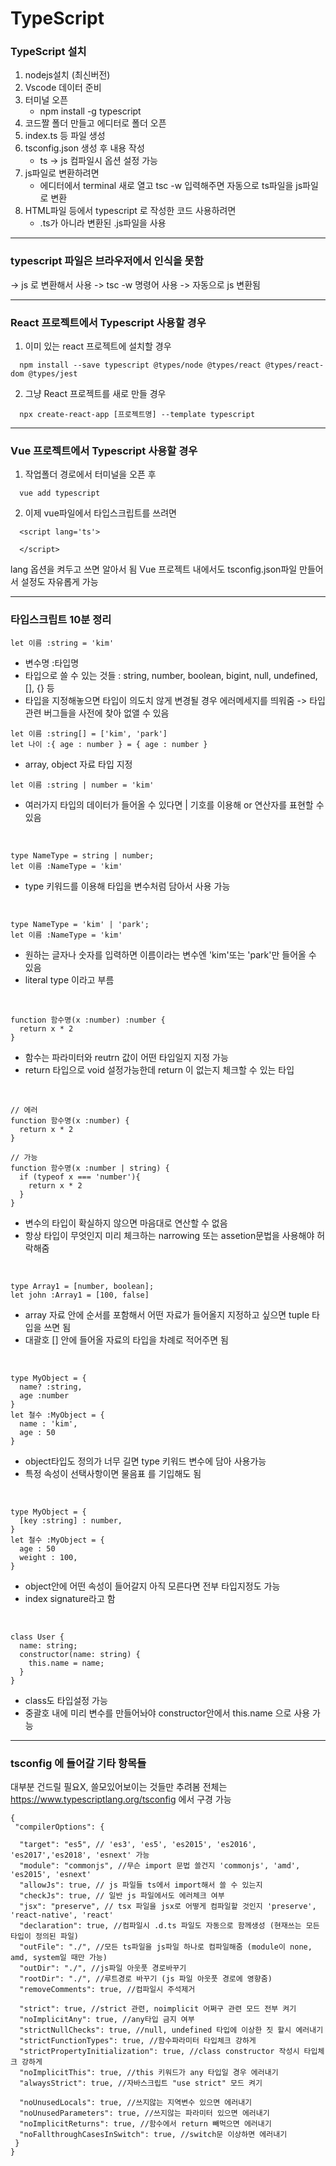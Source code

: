 # TypeScript

<h3>TypeScript 설치</h3>

1. nodejs설치 (최신버전)
2. Vscode 데이터 준비
3. 터미널 오픈
   - npm install -g typescript
4. 코드짤 폴더 만들고 에디터로 폴더 오픈
5. index.ts 등 파일 생성
6. tsconfig.json 생성 후 내용 작성
   - ts -> js 컴파일시 옵션 설정 가능
7. js파일로 변환하려면
   - 에디터에서 terminal 새로 열고 tsc -w 입력해주면 자동으로 ts파일을 js파일로 변환
8. HTML파일 등에서 typescript 로 작성한 코드 사용하려면
   - .ts가 아니라 변환된 .js파일을 사용

---

<h3>typescript 파일은 브라우저에서 인식을 못함</h3>

-> js 로 변환해서 사용
-> tsc -w 명령어 사용
-> 자동으로 js 변환됨

---

<h3>React 프로젝트에서 Typescript 사용할 경우</h3>

1. 이미 있는 react 프로젝트에 설치할 경우

```
  npm install --save typescript @types/node @types/react @types/react-dom @types/jest
```

2. 그냥 React 프로젝트를 새로 만들 경우

```
  npx create-react-app [프로젝트명] --template typescript
```

---

<h3>Vue 프로젝트에서 Typescript 사용할 경우</h3>

1. 작업폴더 경로에서 터미널을 오픈 후

```
  vue add typescript
```

2. 이제 vue파일에서 타입스크립트를 쓰려면

```
  <script lang='ts'>

  </script>
```

lang 옵션을 켜두고 쓰면 알아서 됨
Vue 프로젝트 내에서도 tsconfig.json파일 만들어서 설정도 자유롭게 가능

---

<h3>타입스크립트 10분 정리</h3>

```
let 이름 :string = 'kim'
```

- 변수명 :타입명
- 타입으로 쓸 수 있는 것들 : string, number, boolean, bigint, null, undefined, [], {} 등
- 타입을 지정해놓으면 타입이 의도치 않게 변경될 경우 에러메세지를 띄워줌 -> 타입관련 버그들을 사전에 찾아 없앨 수 있음
  <br/>

```
let 이름 :string[] = ['kim', 'park']
let 나이 :{ age : number } = { age : number }
```

- array, object 자료 타입 지정
  <br/>

```
let 이름 :string | number = 'kim'
```

- 여러가지 타입의 데이터가 들어올 수 있다면 | 기호를 이용해 or 연산자를 표현할 수 있음

<br/>

```
type NameType = string | number;
let 이름 :NameType = 'kim'
```

- type 키워드를 이용해 타입을 변수처럼 담아서 사용 가능

<br/>

```
type NameType = 'kim' | 'park';
let 이름 :NameType = 'kim'
```

- 원하는 글자나 숫자를 입력하면 이름이라는 변수엔 'kim'또는 'park'만 들어올 수 있음
- literal type 이라고 부름

<br/>

```
function 함수명(x :number) :number {
  return x * 2
}
```

- 함수는 파라미터와 reutrn 값이 어떤 타입일지 지정 가능
- return 타입으로 void 설정가능한데 return 이 없는지 체크할 수 있는 타입

<br/>

```
// 에러
function 함수명(x :number) {
  return x * 2
}

// 가능
function 함수명(x :number | string) {
  if (typeof x === 'number'){
    return x * 2
  }
}
```

- 변수의 타입이 확실하지 않으면 마음대로 연산할 수 없음
- 항상 타입이 무엇인지 미리 체크하는 narrowing 또는 assetion문법을 사용해야 허락해줌

<br/>

```
type Array1 = [number, boolean];
let john :Array1 = [100, false]
```

- array 자료 안에 순서를 포함해서 어떤 자료가 들어올지 지정하고 싶으면 tuple 타입을 쓰면 됨
- 대괄호 [] 안에 들어올 자료의 타입을 차례로 적어주면 됨

<br/>

```
type MyObject = {
  name? :string,
  age :number
}
let 철수 :MyObject = {
  name : 'kim',
  age : 50
}
```

- object타입도 정의가 너무 길면 type 키워드 변수에 담아 사용가능
- 특정 속성이 선택사항이면 물음표 를 기입해도 됨

<br/>

```
type MyObject = {
  [key :string] : number,
}
let 철수 :MyObject = {
  age : 50
  weight : 100,
}
```

- object안에 어떤 속성이 들어갈지 아직 모른다면 전부 타입지정도 가능
- index signature라고 함

<br/>

```
class User {
  name: string;
  constructor(name: string) {
    this.name = name;
  }
}
```

- class도 타입설정 가능
- 중괄호 내에 미리 변수를 만들어놔야 constructor안에서 this.name 으로 사용 가능

---

<h3>tsconfig 에 들어갈 기타 항목들</h3>
대부분 건드릴 필요X, 쓸모있어보이는 것들만 추려봄
전체는 <a href='https://www.typescriptlang.org/tsconfig' >https://www.typescriptlang.org/tsconfig</a> 에서 구경 가능

```
{
 "compilerOptions": {

  "target": "es5", // 'es3', 'es5', 'es2015', 'es2016', 'es2017','es2018', 'esnext' 가능
  "module": "commonjs", //무슨 import 문법 쓸건지 'commonjs', 'amd', 'es2015', 'esnext'
  "allowJs": true, // js 파일들 ts에서 import해서 쓸 수 있는지
  "checkJs": true, // 일반 js 파일에서도 에러체크 여부
  "jsx": "preserve", // tsx 파일을 jsx로 어떻게 컴파일할 것인지 'preserve', 'react-native', 'react'
  "declaration": true, //컴파일시 .d.ts 파일도 자동으로 함께생성 (현재쓰는 모든 타입이 정의된 파일)
  "outFile": "./", //모든 ts파일을 js파일 하나로 컴파일해줌 (module이 none, amd, system일 때만 가능)
  "outDir": "./", //js파일 아웃풋 경로바꾸기
  "rootDir": "./", //루트경로 바꾸기 (js 파일 아웃풋 경로에 영향줌)
  "removeComments": true, //컴파일시 주석제거

  "strict": true, //strict 관련, noimplicit 어쩌구 관련 모드 전부 켜기
  "noImplicitAny": true, //any타입 금지 여부
  "strictNullChecks": true, //null, undefined 타입에 이상한 짓 할시 에러내기
  "strictFunctionTypes": true, //함수파라미터 타입체크 강하게
  "strictPropertyInitialization": true, //class constructor 작성시 타입체크 강하게
  "noImplicitThis": true, //this 키워드가 any 타입일 경우 에러내기
  "alwaysStrict": true, //자바스크립트 "use strict" 모드 켜기

  "noUnusedLocals": true, //쓰지않는 지역변수 있으면 에러내기
  "noUnusedParameters": true, //쓰지않는 파라미터 있으면 에러내기
  "noImplicitReturns": true, //함수에서 return 빼먹으면 에러내기
  "noFallthroughCasesInSwitch": true, //switch문 이상하면 에러내기
 }
}
```
